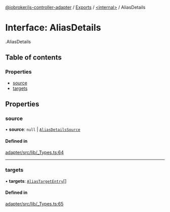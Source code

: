 [@iobroker/js-controller-adapter](../README.md) / [Exports](../modules.md) / [<internal\>](../modules/internal_.md) / AliasDetails

# Interface: AliasDetails

[<internal>](../modules/internal_.md).AliasDetails

## Table of contents

### Properties

- [source](internal_.AliasDetails.md#source)
- [targets](internal_.AliasDetails.md#targets)

## Properties

### source

• **source**: ``null`` \| [`AliasDetailsSource`](internal_.AliasDetailsSource.md)

#### Defined in

[adapter/src/lib/_Types.ts:64](https://github.com/ioBroker/ioBroker.js-controller/blob/63242509/packages/adapter/src/lib/_Types.ts#L64)

___

### targets

• **targets**: [`AliasTargetEntry`](internal_.AliasTargetEntry.md)[]

#### Defined in

[adapter/src/lib/_Types.ts:65](https://github.com/ioBroker/ioBroker.js-controller/blob/63242509/packages/adapter/src/lib/_Types.ts#L65)
